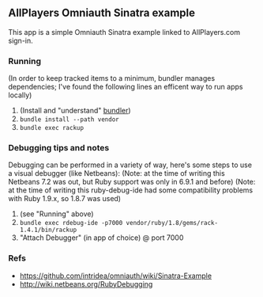 ## AllPlayers Omniauth Sinatra example

This app is a simple Omniauth Sinatra example linked to AllPlayers.com sign-in.


### Running

(In order to keep tracked items to a minimum, bundler manages dependencies; I've found the following lines an efficent way to run apps locally)

1. (Install and "understand" [bundler](http://gembundler.com/))
2. `bundle install --path vendor`
3. `bundle exec rackup`


### Debugging tips and notes

Debugging can be performed in a variety of way, here's some steps to use a visual debugger (like Netbeans):
(Note: at the time of writing this Netbeans 7.2 was out, but Ruby support was only in 6.9.1 and before)
(Note: at the time of writing this ruby-debug-ide had some compatibility problems with Ruby 1.9.x, so 1.8.7 was used)

1. (see "Running" above)
2. `bundle exec rdebug-ide -p7000 vendor/ruby/1.8/gems/rack-1.4.1/bin/rackup`
3. "Attach Debugger" (in app of choice) @ port 7000


### Refs

*  https://github.com/intridea/omniauth/wiki/Sinatra-Example
*  http://wiki.netbeans.org/RubyDebugging

